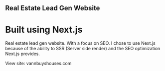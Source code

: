 ## Real Estate Lead Gen Website

# Built using Next.js

Real estate lead gen website. With a focus on SEO. I chose to use Next.js because of the ability to SSR (Server side render) and the SEO optimization Next.js provides.

View site: vannbuyshouses.com
